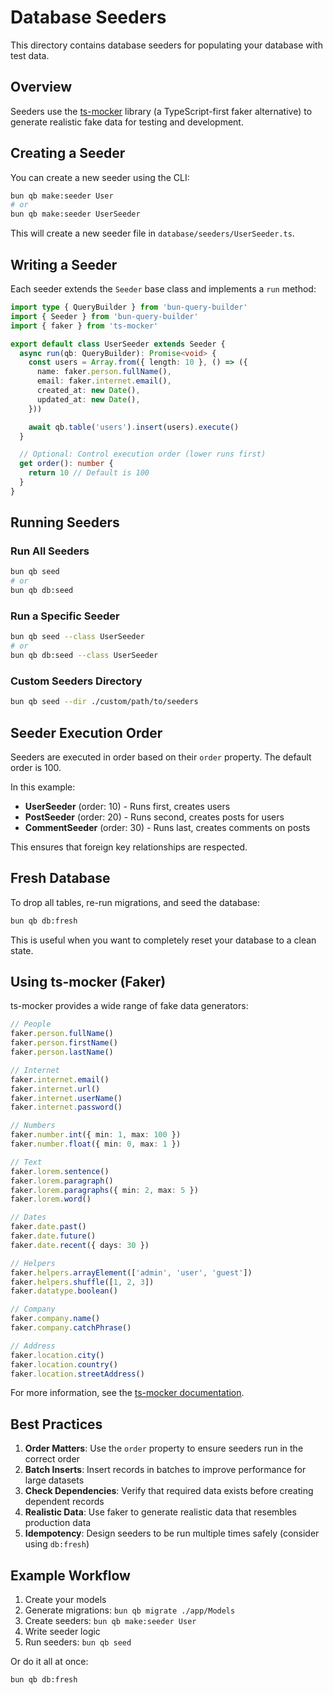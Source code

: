 # Database Seeders

This directory contains database seeders for populating your database with test data.

## Overview

Seeders use the [ts-mocker](https://github.com/stacksjs/ts-mocker) library (a TypeScript-first faker alternative) to generate realistic fake data for testing and development.

## Creating a Seeder

You can create a new seeder using the CLI:

```bash
bun qb make:seeder User
# or
bun qb make:seeder UserSeeder
```

This will create a new seeder file in `database/seeders/UserSeeder.ts`.

## Writing a Seeder

Each seeder extends the `Seeder` base class and implements a `run` method:

```typescript
import type { QueryBuilder } from 'bun-query-builder'
import { Seeder } from 'bun-query-builder'
import { faker } from 'ts-mocker'

export default class UserSeeder extends Seeder {
  async run(qb: QueryBuilder): Promise<void> {
    const users = Array.from({ length: 10 }, () => ({
      name: faker.person.fullName(),
      email: faker.internet.email(),
      created_at: new Date(),
      updated_at: new Date(),
    }))

    await qb.table('users').insert(users).execute()
  }

  // Optional: Control execution order (lower runs first)
  get order(): number {
    return 10 // Default is 100
  }
}
```

## Running Seeders

### Run All Seeders

```bash
bun qb seed
# or
bun qb db:seed
```

### Run a Specific Seeder

```bash
bun qb seed --class UserSeeder
# or
bun qb db:seed --class UserSeeder
```

### Custom Seeders Directory

```bash
bun qb seed --dir ./custom/path/to/seeders
```

## Seeder Execution Order

Seeders are executed in order based on their `order` property. The default order is 100.

In this example:
- **UserSeeder** (order: 10) - Runs first, creates users
- **PostSeeder** (order: 20) - Runs second, creates posts for users
- **CommentSeeder** (order: 30) - Runs last, creates comments on posts

This ensures that foreign key relationships are respected.

## Fresh Database

To drop all tables, re-run migrations, and seed the database:

```bash
bun qb db:fresh
```

This is useful when you want to completely reset your database to a clean state.

## Using ts-mocker (Faker)

ts-mocker provides a wide range of fake data generators:

```typescript
// People
faker.person.fullName()
faker.person.firstName()
faker.person.lastName()

// Internet
faker.internet.email()
faker.internet.url()
faker.internet.userName()
faker.internet.password()

// Numbers
faker.number.int({ min: 1, max: 100 })
faker.number.float({ min: 0, max: 1 })

// Text
faker.lorem.sentence()
faker.lorem.paragraph()
faker.lorem.paragraphs({ min: 2, max: 5 })
faker.lorem.word()

// Dates
faker.date.past()
faker.date.future()
faker.date.recent({ days: 30 })

// Helpers
faker.helpers.arrayElement(['admin', 'user', 'guest'])
faker.helpers.shuffle([1, 2, 3])
faker.datatype.boolean()

// Company
faker.company.name()
faker.company.catchPhrase()

// Address
faker.location.city()
faker.location.country()
faker.location.streetAddress()
```

For more information, see the [ts-mocker documentation](https://github.com/stacksjs/ts-mocker).

## Best Practices

1. **Order Matters**: Use the `order` property to ensure seeders run in the correct order
2. **Batch Inserts**: Insert records in batches to improve performance for large datasets
3. **Check Dependencies**: Verify that required data exists before creating dependent records
4. **Realistic Data**: Use faker to generate realistic data that resembles production data
5. **Idempotency**: Design seeders to be run multiple times safely (consider using `db:fresh`)

## Example Workflow

1. Create your models
2. Generate migrations: `bun qb migrate ./app/Models`
3. Create seeders: `bun qb make:seeder User`
4. Write seeder logic
5. Run seeders: `bun qb seed`

Or do it all at once:

```bash
bun qb db:fresh
```
